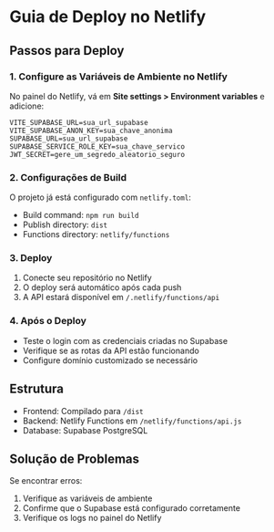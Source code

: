 # Guia de Deploy no Netlify

## Passos para Deploy

### 1. Configure as Variáveis de Ambiente no Netlify

No painel do Netlify, vá em **Site settings > Environment variables** e adicione:

```
VITE_SUPABASE_URL=sua_url_supabase
VITE_SUPABASE_ANON_KEY=sua_chave_anonima
SUPABASE_URL=sua_url_supabase
SUPABASE_SERVICE_ROLE_KEY=sua_chave_servico
JWT_SECRET=gere_um_segredo_aleatorio_seguro
```

### 2. Configurações de Build

O projeto já está configurado com `netlify.toml`:

- Build command: `npm run build`
- Publish directory: `dist`
- Functions directory: `netlify/functions`

### 3. Deploy

1. Conecte seu repositório no Netlify
2. O deploy será automático após cada push
3. A API estará disponível em `/.netlify/functions/api`

### 4. Após o Deploy

- Teste o login com as credenciais criadas no Supabase
- Verifique se as rotas da API estão funcionando
- Configure domínio customizado se necessário

## Estrutura

- Frontend: Compilado para `/dist`
- Backend: Netlify Functions em `/netlify/functions/api.js`
- Database: Supabase PostgreSQL

## Solução de Problemas

Se encontrar erros:

1. Verifique as variáveis de ambiente
2. Confirme que o Supabase está configurado corretamente
3. Verifique os logs no painel do Netlify
